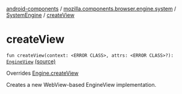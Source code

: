 [android-components](../../index.md) / [mozilla.components.browser.engine.system](../index.md) / [SystemEngine](index.md) / [createView](./create-view.md)

# createView

`fun createView(context: <ERROR CLASS>, attrs: <ERROR CLASS>?): `[`EngineView`](../../mozilla.components.concept.engine/-engine-view/index.md) [(source)](https://github.com/mozilla-mobile/android-components/blob/master/components/browser/engine-system/src/main/java/mozilla/components/browser/engine/system/SystemEngine.kt#L38)

Overrides [Engine.createView](../../mozilla.components.concept.engine/-engine/create-view.md)

Creates a new WebView-based EngineView implementation.


